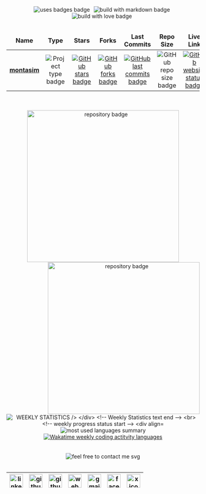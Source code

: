 <!-- build with badges start -->
<div align="center">
    <img style="margin-right: 6px" alt="uses badges badge" src="https://forthebadge.com/images/badges/uses-badges.svg">
    <img style="margin-right: 6px" alt="build with markdown badge" src="https://forthebadge.com/images/badges/made-with-markdown.svg">
    <img style="margin-right: 6px" alt="build with love badge" src="https://forthebadge.com/images/badges/built-with-love.svg">
</div>
<!-- build with badges end -->


<br/>


<!-- frontend projects summary start -->
<table align="center">
    <thead align="center">
        <tr  align="center">
            <td>
                <b>Name</b>
            </td>
            <td>
                <b>Type</b>
            </td>
            <td>
                <b>Stars</b>
            </td>
            <td>
                <b>Forks</b>
            </td>
            <td>
                <b>Last Commits</b>
            </td>
            <td>
                <b>Repo Size</b>
            </td>
            <td>
                <b>Live Link</b>
            </td>
        </tr>
    </thead>
    <tbody align="center">
        <!-- project montasim start -->
        <tr align="center">
            <td>
                <a href="https://github.com/montasim/montasim" target="_blank" rel="noopener noreferrer">
                    <b>montasim</b>
                </a>
            </td>
            <td>
                <img alt="Project type badge" src="https://img.shields.io/badge/Frontend-0078D4?style=social?labelColor=EB008B&color=00B8B5"/>
            </td>
            <td>
                <a href="https://github.com/montasim/status/stargazers" target="_blank" rel="noopener noreferrer">
                    <img alt="GitHub stars badge" src="https://img.shields.io/github/stars/montasim/montasim?style=social?labelColor=EB008B&color=00B8B5"/>
                </a>
            </td>
            <td>
                <a href="https://github.com/montasim/status/fork" target="_blank" rel="noopener noreferrer">
                    <img alt="GitHub forks badge" src="https://img.shields.io/github/forks/montasim/montasim?style=social?labelColor=EB008B&color=00B8B5"/>
                </a>
            </td>
            <td>
                <a href="https://github.com/montasim/status/activity" target="_blank" rel="noopener noreferrer">
                    <img alt="GitHub last commits badge" src="https://img.shields.io/github/last-commit/montasim/montasim?style=social?labelColor=EB008B&color=00B8B5"/>
                </a>
            </td>
            <td>
                <img alt="GitHub repo size badge" src="https://img.shields.io/github/repo-size/montasim/montasim?style=social?labelColor=EB008B&color=00B8B5"/>
            </td>
            <td>
                <a href="https://github.com/montasim/montasim" target="_blank" rel="noopener noreferrer">
                    <img alt="GitHub website status badge" src="https://img.shields.io/website?down_color=EB008B&down_message=offline&up_color=00B8B5&up_message=online&url=https%3A%2F%2Fgithub.com/montasim"/>
                </a>
            </td>
        </tr>
        <!-- project montasim end -->
    </tbody>
</table>
<!-- frontend projects summary end -->


<br/>
<br/>


<!-- open source projects details start -->
<div align="center">
    <a href="https://github.com/montasim/inventory-management-system-server"  target="_blank" rel="noopener noreferrer">
        <img width="396" src="https://github-readme-stats-mnex.vercel.app/api/pin/?username=montasim&repo=inventory-management-system-server&theme=react&bg_color=0D1117&border_color=61dafb&hide_border=false" alt="repository badge" >
    </a>
    <a href="https://github.com/montasim/Technofire"  target="_blank" rel="noopener noreferrer">
        <img align="right" width="396" src="https://github-readme-stats-mnex.vercel.app/api/pin/?username=montasim&repo=Technofire&theme=react&bg_color=0D1117&border_color=61dafb&hide_border=false" alt="repository badge" />
    </a>
</div>
<!-- open source projects details end -->


<br/>
<br/>


<!-- Weekly Statistics text start -->
<div align="center"> 
    <img loading="lazy" src="https://readme-typing-svg.demolab.com?font=Poppins&weight=600&size=21&duration=1&pause=1&color=00B8B5&center=true&vCenter=true&repeat=false&width=205&height=21&lines=WEEKLY+STATISTICS" alt="WEEKLY STATISTICS />
</div>
<!-- Weekly Statistics text end -->

<br>

<!-- weekly progress status start -->
<div align="center">
    <img alt="most used languages summary" src="https://github-readme-stats-mnex.vercel.app/api/top-langs/?username=montasim&hide=c%23,powershell,Mathematica,Ruby,Objective-C,Objective-C%2b%2b,Cuda&title_color=61dafb&text_color=ffffff&icon_color=61dafb&bg_color=0D1117&langs_count=8&layout=compact&border_color=61dafb&hide_border=false" />
    <a href="https://wakatime.com/@montasim" target="_blank" rel="noopener noreferrer" title="Data update every midnight">
        <img src="https://github-readme-stats-mnex.vercel.app/api/wakatime?username=montasim&layout=compact&langs_count=6&theme=react&bg_color=0D1117&border_color=61dafb&hide_border=false" alt="Wakatime weekly coding actitvity languages" />
    </a>
</div>
<!-- weekly progress status end -->


<br/>
<br/>


<!-- connect with me start -->
<!-- feel free to contact me text start -->
<div align="center"> 
    <img loading="lazy" src="https://readme-typing-svg.demolab.com?font=Poppins&weight=600&size=21&duration=1&pause=1&color=00B8B5&center=true&vCenter=true&repeat=false&width=385&height=21&lines=FEEL+FREE+TO+CONTACT+ME+ANYTIME" alt="feel free to contact me svg" />
</div>
<!-- feel free to contact me text end -->

<br/>

<!-- social media links start -->
<table align="center">
    <thead align="center">
        <tr>
            <th>
                <a href="https://www.linkedin.com/in/montasim" target="_blank" rel="noopener noreferrer" title="linkedin.com/in/montasim">
                    <img loading="lazy" alt="linkedin icon" src="https://cdn.simpleicons.org/linkedin/EB008B" width="35px">
                </a>
            </th>
            <th>
                <a href="https://www.github.com/montasim" target="_blank" rel="noopener noreferrer" title="github.com/montasim">
                    <img loading="lazy" alt="github icon" src="https://cdn.simpleicons.org/github/EB008B" width="35px">
                </a>
            </th>
            <th>
                <a href="https://stackoverflow.com/users/20348607/montasim" target="_blank" rel="noopener noreferrer" title="stackoverflow.com/users/20348607/montasim">
                    <img loading="lazy" alt="github icon" src="https://cdn.simpleicons.org/stackoverflow/EB008B" width="35px">
                </a>
            </th>
            <th>
                <a href="https://montasim-dev.web.app/" target="_blank" rel="noopener noreferrer" title="montasim-dev.web.app">
                    <img loading="lazy" alt="web icon" src="https://cdn.simpleicons.org/googlechrome/EB008B" width="35px">
                </a>
            </th>
            <th>
                <a href="mailto:montasimmamun@gmail.com" target="_blank" rel="noopener noreferrer" title="montasimmamun@gmail.com">
                    <img loading="lazy" alt="gmail icon" src="https://cdn.simpleicons.org/gmail/EB008B" width="35px">
                </a>
            </th>
            <th>
                <a href="https://www.facebook.com/montasimmamun/" target="_blank" rel="noopener noreferrer" title="facebook.com/montasimmamun">
                    <img loading="lazy" alt="facebook icon" src="https://cdn.simpleicons.org/facebook/EB008B" width="35px">
                </a>
            </th>
            <th>
                <a href="https://x.com/montasimmamun" target="_blank" rel="noopener noreferrer" title="https://x.com/montasimmamun">
                    <img loading="lazy" alt="x icon" src="https://cdn.simpleicons.org/x/EB008B" width="35px">
                </a>
            </th>
        </tr>
    </thead>
</table>
<!-- social media links end -->
<!-- connect with me end -->


<br/>
<br/>
